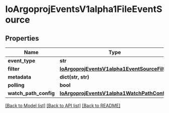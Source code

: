 # IoArgoprojEventsV1alpha1FileEventSource

## Properties
Name | Type | Description | Notes
------------ | ------------- | ------------- | -------------
**event_type** | **str** |  | [optional] 
**filter** | [**IoArgoprojEventsV1alpha1EventSourceFilter**](IoArgoprojEventsV1alpha1EventSourceFilter.md) |  | [optional] 
**metadata** | **dict(str, str)** |  | [optional] 
**polling** | **bool** |  | [optional] 
**watch_path_config** | [**IoArgoprojEventsV1alpha1WatchPathConfig**](IoArgoprojEventsV1alpha1WatchPathConfig.md) |  | [optional] 

[[Back to Model list]](../README.md#documentation-for-models) [[Back to API list]](../README.md#documentation-for-api-endpoints) [[Back to README]](../README.md)


